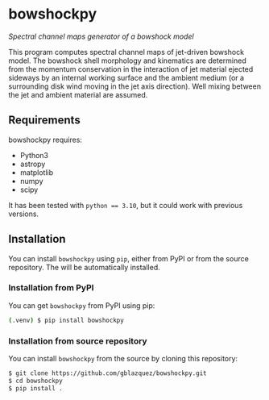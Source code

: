 # bowshockpy

*Spectral channel maps generator of a bowshock model*

This program computes spectral channel maps of jet-driven bowshock model. The bowshock shell morphology and kinematics are determined from the momentum conservation in the interaction of jet material ejected sideways by an internal working surface and the ambient medium (or a surrounding disk wind moving in the jet axis direction). Well mixing between the jet and ambient material are assumed.

## Requirements
bowshockpy requires:

* Python3 
* astropy
* matplotlib
* numpy
* scipy 

It has been tested with `python == 3.10`, but it could work with previous versions.

## Installation


You can install ``bowshockpy`` using ``pip``, either from PyPI or from the source repository. The will be automatically installed.

### Installation from PyPI

You can get ``bowshockpy`` from PyPI using pip:

```bash
(.venv) $ pip install bowshockpy 
```


### Installation from source repository

You can install ``bowshockpy`` from the source by cloning this repository:

```bash
$ git clone https://github.com/gblazquez/bowshockpy.git 
$ cd bowshockpy
$ pip install .
```


